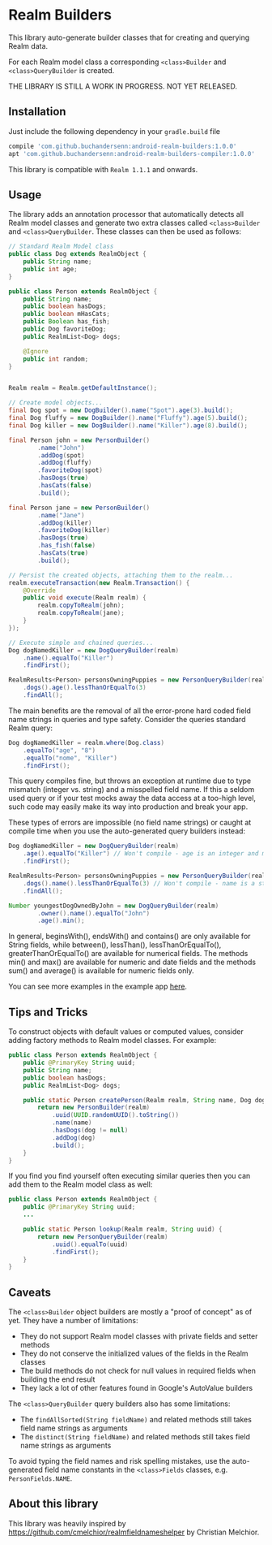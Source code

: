 # Realm Builders

This library auto-generate builder classes that for creating and querying Realm data.

For each Realm model class a corresponding `<class>Builder` and `<class>QueryBuilder` is created.

THE LIBRARY IS STILL A WORK IN PROGRESS. NOT YET RELEASED.

## Installation

Just include the following dependency in your `gradle.build` file

```gradle
compile 'com.github.buchandersenn:android-realm-builders:1.0.0'
apt 'com.github.buchandersenn:android-realm-builders-compiler:1.0.0'
```

This library is compatible with  `Realm 1.1.1` and onwards.

## Usage

The library adds an annotation processor that automatically detects all Realm model classes and
generate two extra classes called `<class>Builder` and `<class>QueryBuilder`. These classes can
then be used as follows:

```java
// Standard Realm Model class
public class Dog extends RealmObject {
    public String name;
    public int age;
}

public class Person extends RealmObject {
    public String name;
    public boolean hasDogs;
    public boolean mHasCats;
    public Boolean has_fish;
    public Dog favoriteDog;
    public RealmList<Dog> dogs;

    @Ignore
    public int random;
}


Realm realm = Realm.getDefaultInstance();

// Create model objects...
final Dog spot = new DogBuilder().name("Spot").age(3).build();
final Dog fluffy = new DogBuilder().name("Fluffy").age(5).build();
final Dog killer = new DogBuilder().name("Killer").age(8).build();

final Person john = new PersonBuilder()
        .name("John")
        .addDog(spot)
        .addDog(fluffy)
        .favoriteDog(spot)
        .hasDogs(true)
        .hasCats(false)
        .build();

final Person jane = new PersonBuilder()
        .name("Jane")
        .addDog(killer)
        .favoriteDog(killer)
        .hasDogs(true)
        .has_fish(false)
        .hasCats(true)
        .build();

// Persist the created objects, attaching them to the realm...
realm.executeTransaction(new Realm.Transaction() {
    @Override
    public void execute(Realm realm) {
        realm.copyToRealm(john);
        realm.copyToRealm(jane);
    }
});

// Execute simple and chained queries...
Dog dogNamedKiller = new DogQueryBuilder(realm)
    .name().equalTo("Killer")
    .findFirst();

RealmResults<Person> personsOwningPuppies = new PersonQueryBuilder(realm)
    .dogs().age().lessThanOrEqualTo(3)
    .findAll();
```

The main benefits are the removal of all the error-prone hard coded field name strings in queries
and type safety. Consider the queries standard Realm query:

```java
Dog dogNamedKiller = realm.where(Dog.class)
    .equalTo("age", "8")
    .equalTo("nome", "Killer")
    .findFirst();
```

This query compiles fine, but throws an exception at runtime due to type mismatch
(integer vs. string) and a misspelled field name. If this a seldom used query or if your test
mocks away the data access at a too-high level, such code may easily make its way into production
and break your app.

These types of errors are impossible (no field name strings) or caught at compile time when you use
the auto-generated query builders instead:

```java
Dog dogNamedKiller = new DogQueryBuilder(realm)
    .age().equalTo("Killer") // Won't compile - age is an integer and must be compared with another integer
    .findFirst();

RealmResults<Person> personsOwningPuppies = new PersonQueryBuilder(realm)
    .dogs().name().lessThanOrEqualTo(3) // Won't compile - name is a string and doesn't support lessThanOrEqualTo
    .findAll();

Number youngestDogOwnedByJohn = new DogQueryBuilder(realm)
        .owner().name().equalTo("John")
        .age().min();
```

In general, beginsWith(), endsWith() and contains() are only available for String fields, while
between(), lessThan(), lessThanOrEqualTo(), greaterThanOrEqualTo() are available for numerical
fields. The methods min() and max() are available for numeric and date fields and the methods sum()
and average() is available for numeric fields only.

You can see more examples in the example app [here](/example).

## Tips and Tricks

To construct objects with default values or computed values, consider adding factory methods to
Realm model classes. For example:

```java
public class Person extends RealmObject {
    public @PrimaryKey String uuid;
    public String name;
    public boolean hasDogs;
    public RealmList<Dog> dogs;

    public static Person createPerson(Realm realm, String name, Dog dog) {
        return new PersonBuilder(realm)
            .uuid(UUID.randomUUID().toString())
            .name(name)
            .hasDogs(dog != null)
            .addDog(dog)
            .build();
    }
}
```

If you find you find yourself often executing similar queries then you can add them to the
Realm model class as well:

```java
public class Person extends RealmObject {
    public @PrimaryKey String uuid;
    ...

    public static Person lookup(Realm realm, String uuid) {
        return new PersonQueryBuilder(realm)
            .uuid().equalTo(uuid)
            .findFirst();
    }
}
```

## Caveats

The `<class>Builder` object builders are mostly a "proof of concept" as of yet. They have a number
of limitations:

* They do not support Realm model classes with private fields and setter methods
* They do not conserve the initialized values of the fields in the Realm classes
* The build methods do not check for null values in required fields when building the end result
* They lack a lot of other features found in Google's AutoValue builders

The `<class>QueryBuilder` query builders also has some limitations:

* The `findAllSorted(String fieldName)` and related methods still takes field name strings as arguments
* The `distinct(String fieldName)` and related methods still takes field name strings as arguments

To avoid typing the field names and risk spelling mistakes, use the auto-generated field name
constants in the `<class>Fields` classes, e.g. `PersonFields.NAME`.

## About this library

This library was heavily inspired by https://github.com/cmelchior/realmfieldnameshelper
by Christian Melchior.
